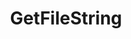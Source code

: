 ---
title: "GetFileString"
Icon: "abc"
weight: 5
description: "iimage content encoded as a string representing an image file"
draft: false
---